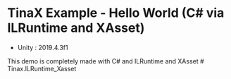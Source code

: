 # TinaX Example - Hello World (C#  via ILRuntime and XAsset)

- Unity : 2019.4.3f1


This demo is completely made with C# and ILRuntime and XAsset # Tinax.ILRuntime_Xasset
